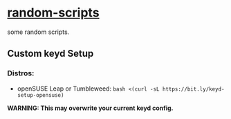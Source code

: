 
# [random-scripts](https://github.com/amjadodeh/random-scripts)

some random scripts. 

## Custom keyd Setup

### Distros:

- openSUSE Leap or Tumbleweed: `bash <(curl -sL https://bit.ly/keyd-setup-opensuse)`

**WARNING: This may overwrite your current keyd config.**

